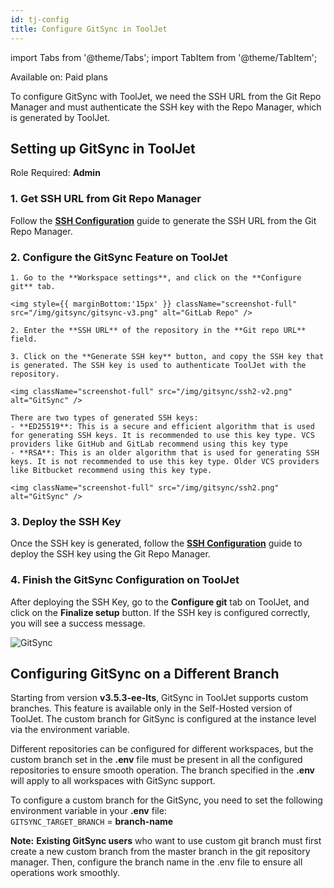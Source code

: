 ```yaml
---
id: tj-config
title: Configure GitSync in ToolJet
---
```


import Tabs from '@theme/Tabs';
import TabItem from '@theme/TabItem';

<div className='badge badge--primary heading-badge'>Available on: Paid plans</div>

To configure GitSync with ToolJet, we need the SSH URL from the Git Repo Manager and must authenticate the SSH key with the Repo Manager, which is generated by ToolJet.

## Setting up GitSync in ToolJet

Role Required: **Admin**

### 1. Get SSH URL from Git Repo Manager

Follow the **[SSH Configuration](/docs/release-management/gitsync/ssh-config#generating-ssh-url)** guide to generate the SSH URL from the Git Repo Manager.

### 2. Configure the GitSync Feature on ToolJet

    1. Go to the **Workspace settings**, and click on the **Configure git** tab.

    <img style={{ marginBottom:'15px' }} className="screenshot-full" src="/img/gitsync/gitsync-v3.png" alt="GitLab Repo" />

    2. Enter the **SSH URL** of the repository in the **Git repo URL** field.

    3. Click on the **Generate SSH key** button, and copy the SSH key that is generated. The SSH key is used to authenticate ToolJet with the repository.

    <img className="screenshot-full" src="/img/gitsync/ssh2-v2.png" alt="GitSync" />

    There are two types of generated SSH keys:
    - **ED25519**: This is a secure and efficient algorithm that is used for generating SSH keys. It is recommended to use this key type. VCS providers like GitHub and GitLab recommend using this key type
    - **RSA**: This is an older algorithm that is used for generating SSH keys. It is not recommended to use this key type. Older VCS providers like Bitbucket recommend using this key type.

    <img className="screenshot-full" src="/img/gitsync/ssh2.png" alt="GitSync" />

### 3. Deploy the SSH Key

Once the SSH key is generated, follow the **[SSH Configuration](/docs/release-management/gitsync/ssh-config#deploy-the-ssh-key)** guide to deploy the SSH key using the Git Repo Manager.

### 4. Finish the GitSync Configuration on ToolJet

After deploying the SSH Key, go to the **Configure git** tab on ToolJet, and click on the **Finalize setup** button. If the SSH key is configured correctly, you will see a success message.

<img className="screenshot-full" src="/img/gitsync/finalize-ssh2-configuration-v2.png" alt="GitSync" />

## Configuring GitSync on a Different Branch

Starting from version **v3.5.3-ee-lts**, GitSync in ToolJet supports custom branches. This feature is available only in the Self-Hosted version of ToolJet. The custom branch for GitSync is configured at the instance level via the environment variable.

Different repositories can be configured for different workspaces, but the custom branch set in the **.env** file must be present in all the configured repositories to ensure smooth operation. The branch specified in the **.env** will apply to all workspaces with GitSync support.

To configure a custom branch for the GitSync, you need to set the following environment variable in your **.env** file: <br/>
`GITSYNC_TARGET_BRANCH` = **branch-name**

**Note:** **Existing GitSync users** who want to use custom git branch must first create a new custom branch from the master branch in the git repository manager. Then, configure the branch name in the .env file to ensure all operations work smoothly.